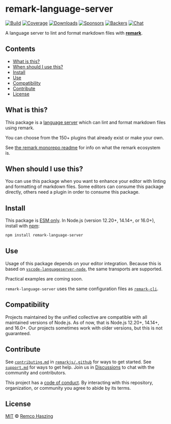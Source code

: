 # remark-language-server

[![Build][build-badge]][build]
[![Coverage][coverage-badge]][coverage]
[![Downloads][downloads-badge]][downloads]
[![Sponsors][sponsors-badge]][collective]
[![Backers][backers-badge]][collective]
[![Chat][chat-badge]][chat]

A language server to lint and format markdown files with **[remark][]**.

## Contents

- [What is this?](#what-is-this)
- [When should I use this?](#when-should-i-use-this)
- [Install](#install)
- [Use](#use)
- [Compatibility](#compatibility)
- [Contribute](#contribute)
- [License](#license)

## What is this?

This package is a [language server][] which can lint and format markdown files
using remark.

You can choose from the 150+ plugins that already exist or make your own.

See [the remark monorepo readme][remark] for info on what the remark ecosystem
is.

## When should I use this?

You can use this package when you want to enhance your editor with linting and
formatting of markdown files.
Some editors can consume this package directly, others need a plugin in order to
consume this package.

## Install

This package is [ESM only](https://gist.github.com/sindresorhus/a39789f98801d908bbc7ff3ecc99d99c).
In Node.js (version 12.20+, 14.14+, or 16.0+), install with [npm][]:

```sh
npm install remark-language-server
```

## Use

Usage of this package depends on your editor integration.
Because this is based on
[`vscode-languageserver-node`][vscode-languageserver-node], the same transports
are supported.

Practical examples are coming soon.

`remark-language-server` uses the same configuration files as
[`remark-cli`][remark-cli].

## Compatibility

Projects maintained by the unified collective are compatible with all maintained
versions of Node.js.
As of now, that is Node.js 12.20+, 14.14+, and 16.0+.
Our projects sometimes work with older versions, but this is not guaranteed.

## Contribute

See [`contributing.md`][contributing] in [`remarkjs/.github`][health] for ways
to get started.
See [`support.md`][support] for ways to get help.
Join us in [Discussions][chat] to chat with the community and contributors.

This project has a [code of conduct][coc].
By interacting with this repository, organization, or community you agree to
abide by its terms.

## License

[MIT][license] © [Remco Haszing][author]

<!-- Definitions -->

[build-badge]: https://github.com/remarkjs/remark-language-server/workflows/main/badge.svg
[build]: https://github.com/remarkjs/remark-language-server/actions
[coverage-badge]: https://img.shields.io/codecov/c/github/remarkjs/remark-language-server.svg
[coverage]: https://codecov.io/github/remarkjs/remark-language-server
[downloads-badge]: https://img.shields.io/npm/dm/remark-cli.svg
[downloads]: https://www.npmjs.com/package/remark-cli
[sponsors-badge]: https://opencollective.com/unified/sponsors/badge.svg
[backers-badge]: https://opencollective.com/unified/backers/badge.svg
[collective]: https://opencollective.com/unified
[chat-badge]: https://img.shields.io/badge/chat-discussions-success.svg
[chat]: https://github.com/remarkjs/remark/discussions
[health]: https://github.com/remarkjs/.github
[contributing]: https://github.com/remarkjs/.github/blob/main/contributing.md
[support]: https://github.com/remarkjs/.github/blob/main/support.md
[coc]: https://github.com/remarkjs/.github/blob/main/code-of-conduct.md
[license]: https://github.com/remarkjs/remark-language-server/blob/main/license
[author]: https://github.com/remcohaszing
[npm]: https://docs.npmjs.com/cli/install
[language server]: https://microsoft.github.io/language-server-protocol/
[remark]: https://github.com/remarkjs/remark
[remark-cli]: https://github.com/remarkjs/remark/tree/main/packages/remark-cli
[vscode-languageserver-node]: https://github.com/microsoft/vscode-languageserver-node/tree/main/server

